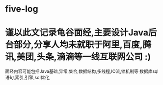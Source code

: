 # five-log
# 谨以此文记录龟谷面经,主要设计Java后台部分,分享人均未就职于阿里,百度,腾讯,美团,头条,滴滴等一线互联网公司 :)
面经内容可能包括Java基础,异常,集合,数据结构,多线程,IO流,锁机制等
数据库sql语句,索引,引擎,sql优化,
